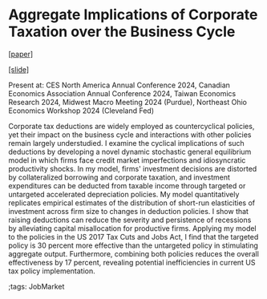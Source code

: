# Aggregate Implications of Corporate Taxation over the Business Cycle

[[paper]](pdf/BonusDepreciation/bonusdepreciation_paper.pdf)

[[slide]](pdf/BonusDepreciation/bonusdepreciation_slide.pdf)

Present at: CES North America Annual Conference 2024, Canadian Economics Association Annual Conference 2024, Taiwan Economics Research 2024, Midwest Macro Meeting 2024 (Purdue), Northeast Ohio Economics Workshop 2024 (Cleveland Fed)

Corporate tax deductions are widely employed as countercyclical policies, yet their impact on the business cycle and interactions with other policies remain largely understudied.
I examine the cyclical implications of such deductions by developing a novel dynamic stochastic general equilibrium model in which firms face credit market imperfections and idiosyncratic productivity shocks.
In my model, firms' investment decisions are distorted by collateralized borrowing and corporate taxation, and investment expenditures can be deducted from taxable income through targeted or untargeted accelerated depreciation policies.
My model quantitatively replicates empirical estimates of the distribution of short-run elasticities of investment across firm size to changes in deduction policies.
I show that raising deductions can reduce the severity and persistence of recessions by alleviating capital misallocation for productive firms.
Applying my model to the policies in the US 2017 Tax Cuts and Jobs Act, I find that the targeted policy is 30 percent more effective than the untargeted policy in stimulating aggregate output.
Furthermore, combining both policies reduces the overall effectiveness by 17 percent, revealing potential inefficiencies in current US tax policy implementation.


;tags: JobMarket
